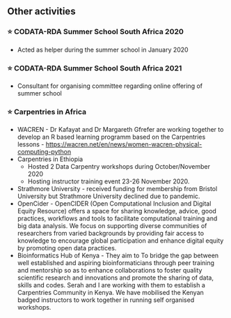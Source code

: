 ## Other activities
### :star: CODATA-RDA Summer School South Africa 2020 
- Acted as helper during the summer school in January 2020
### :star: CODATA-RDA Summer School South Africa 2021
- Consultant for organising committee regarding online offering of summer school
### :star: Carpentries in Africa
  - WACREN - Dr Kafayat  and Dr Margareth Gfrefer are working together to develop an R based learning programm based on the Carpentries lessons - https://wacren.net/en/news/women-wacren-physical-computing-python
  - Carpentries in Ethiopia
    - Hosted 2 Data Carpentry workshops during October/November 2020
    - Hosting instructor training event 23-26 November 2020. 
  - Strathmore University - received funding for membership from Bristol University but Strathmore University declined due to pandemic. 
  - OpenCider - OpenCIDER (Open Computational Inclusion and Digital Equity Resource) offers a space for sharing knowledge, advice, good practices, workflows and tools to facilitate computational training and big data analysis. We focus on supporting diverse communities of researchers from varied backgrounds by providing fair access to knowledge to encourage global participation and enhance digital equity by promoting open data practices.
 - Bioinformatics Hub of Kenya - They aim to To bridge the gap between well established and aspiring bioinformaticians through peer training and mentorship so as to enhance collaborations to foster quality scientific research and innovations and promote the sharing of data, skills and codes. Serah and I are working with them to establish a Carpentries Community in Kenya. We have mobilised the Kenyan badged instructors to work together in running self organised workshops. 


